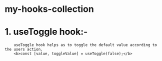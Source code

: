 # my-hooks-collection

# 1. useToggle hook:-
        useToggle hook helps as to toggle the default value according to the users action.
        <b>const [value, toggleValue] = useToggle(false);</b>
